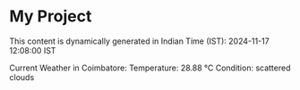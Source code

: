 # My Project

This content is dynamically generated in Indian Time (IST): 2024-11-17 12:08:00 IST


Current Weather in Coimbatore:
Temperature: 28.88 °C
Condition: scattered clouds

